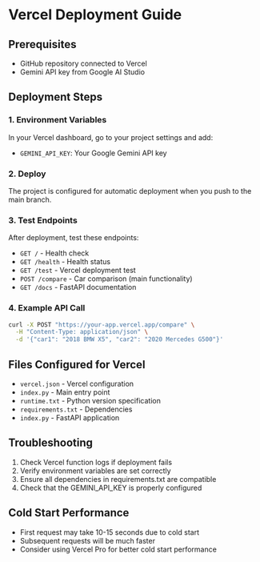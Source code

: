 # Vercel Deployment Guide

## Prerequisites
- GitHub repository connected to Vercel
- Gemini API key from Google AI Studio

## Deployment Steps

### 1. Environment Variables
In your Vercel dashboard, go to your project settings and add:
- `GEMINI_API_KEY`: Your Google Gemini API key

### 2. Deploy
The project is configured for automatic deployment when you push to the main branch.

### 3. Test Endpoints
After deployment, test these endpoints:
- `GET /` - Health check
- `GET /health` - Health status  
- `GET /test` - Vercel deployment test
- `POST /compare` - Car comparison (main functionality)
- `GET /docs` - FastAPI documentation

### 4. Example API Call
```bash
curl -X POST "https://your-app.vercel.app/compare" \
  -H "Content-Type: application/json" \
  -d '{"car1": "2018 BMW X5", "car2": "2020 Mercedes G500"}'
```

## Files Configured for Vercel
- `vercel.json` - Vercel configuration
- `index.py` - Main entry point
- `runtime.txt` - Python version specification
- `requirements.txt` - Dependencies
- `index.py` - FastAPI application

## Troubleshooting
1. Check Vercel function logs if deployment fails
2. Verify environment variables are set correctly
3. Ensure all dependencies in requirements.txt are compatible
4. Check that the GEMINI_API_KEY is properly configured

## Cold Start Performance
- First request may take 10-15 seconds due to cold start
- Subsequent requests will be much faster
- Consider using Vercel Pro for better cold start performance 